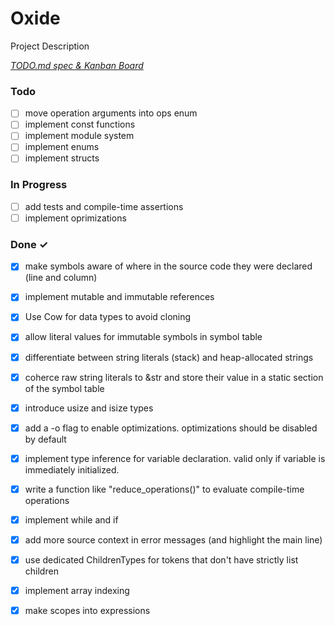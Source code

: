 # Oxide

Project Description

<em>[TODO.md spec & Kanban Board](https://bit.ly/3fCwKfM)</em>

### Todo

- [ ] move operation arguments into ops enum  
- [ ] implement const functions  
- [ ] implement module system  
- [ ] implement enums  
- [ ] implement structs  

### In Progress

- [ ] add tests and compile-time assertions  
- [ ] implement oprimizations  

### Done ✓

- [x] make symbols aware of where in the source code they were declared (line and column)  
- [x] implement mutable and immutable references  
- [x] Use Cow for data types to avoid cloning  
- [x] allow literal values for immutable symbols in symbol table  
- [x] differentiate between string literals (stack) and heap-allocated strings  
- [x] coherce raw string literals to &str and store their value in a static section of the symbol table  
- [x] introduce usize and isize types  
- [x] add a -o flag to enable optimizations. optimizations should be disabled by default  
- [x] implement type inference for variable declaration. valid only if variable is immediately initialized.  
- [x] write a function like "reduce_operations()" to evaluate compile-time operations  
- [x] implement while and if  
- [x] add more source context in error messages (and highlight the main line)  
- [x] use dedicated ChildrenTypes for tokens that don't have strictly list children  
- [x] implement array indexing  
- [x] make scopes into expressions  

